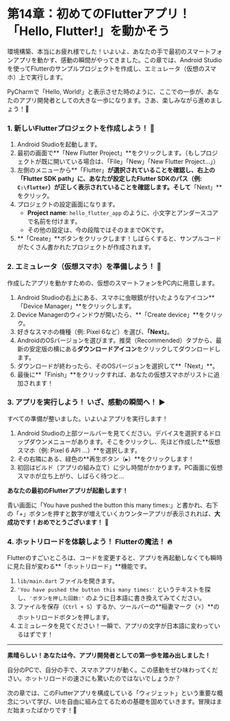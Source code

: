 # 第14章：初めてのFlutterアプリ！「Hello, Flutter!」を動かそう

環境構築、本当にお疲れ様でした！いよいよ、あなたの手で最初のスマートフォンアプリを動かす、感動の瞬間がやってきました。この章では、Android Studioを使ってFlutterのサンプルプロジェクトを作成し、エミュレータ（仮想のスマホ）上で実行します。

PyCharmで「Hello, World!」と表示させた時のように、ここでの一歩が、あなたのアプリ開発者としての大きな一歩になります。さあ、楽しみながら進めましょう！🚀

### 1. 新しいFlutterプロジェクトを作成しよう！ 📱

1.  Android Studioを起動します。
2.  最初の画面で**「New Flutter Project」**をクリックします。（もしプロジェクトが既に開いている場合は、「File」「New」「New Flutter Project...」）
3.  左側のメニューから**「Flutter」**が選択されていることを確認し、右上の「Flutter SDK path」に、あなたが設定したFlutter SDKのパス（例: `C:\flutter`）が正しく表示されていることを確認します。そして**「Next」**をクリック。
4.  プロジェクトの設定画面になります。
    *   **Project name**: `hello_flutter_app` のように、小文字とアンダースコアで名前を付けます。
    *   その他の設定は、今の段階ではそのままでOKです。
5.  **「Create」**ボタンをクリックします！しばらくすると、サンプルコードがたくさん書かれたプロジェクトが作成されます。

### 2. エミュレータ（仮想スマホ）を準備しよう！ 🤖

作成したアプリを動かすための、仮想のスマートフォンをPC内に用意します。

1.  Android Studioの右上にある、スマホに虫眼鏡が付いたようなアイコン**「Device Manager」**をクリックします。
2.  Device Managerのウィンドウが開いたら、**「Create device」**をクリック。
3.  好きなスマホの機種（例: Pixel 6など）を選び、**「Next」**。
4.  AndroidのOSバージョンを選びます。推奨（Recommended）タブから、最新の安定版の横にある**ダウンロードアイコン**をクリックしてダウンロードします。
5.  ダウンロードが終わったら、そのOSバージョンを選択して**「Next」**。
6.  最後に**「Finish」**をクリックすれば、あなたの仮想スマホがリストに追加されます！

### 3. アプリを実行しよう！ いざ、感動の瞬間へ！ ▶️

すべての準備が整いました。いよいよアプリを実行します！

1.  Android Studioの上部ツールバーを見てください。デバイスを選択するドロップダウンメニューがあります。そこをクリックし、先ほど作成した**仮想スマホ（例: Pixel 6 API ...）**を選択します。
2.  その右隣にある、緑色の**再生ボタン（`▶`）**をクリックします！
3.  初回はビルド（アプリの組み立て）に少し時間がかかります。PC画面に仮想スマホが立ち上がり、しばらく待つと…

**あなたの最初のFlutterアプリが起動します！**

青い画面に「You have pushed the button this many times:」と書かれ、右下の「+」ボタンを押すと数字が増えていくカウンターアプリが表示されれば、**大成功です！おめでとうございます！** 🥳

### 4. ホットリロードを体験しよう！ Flutterの魔法！ 🔥

Flutterのすごいところは、コードを変更すると、アプリを再起動しなくても瞬時に見た目が変わる**「ホットリロード」**機能です。

1.  `lib/main.dart` ファイルを開きます。
2.  `'You have pushed the button this many times:'` というテキストを探し、`'ボタンを押した回数:'` のように日本語に書き換えてみてください。
3.  ファイルを保存（`Ctrl + S`）するか、ツールバーの**稲妻マーク（⚡）**のホットリロードボタンを押します。
4.  エミュレータを見てください！一瞬で、アプリの文字が日本語に変わっているはずです！

---

**素晴らしい！あなたは今、アプリ開発者としての第一歩を踏み出しました！**

自分のPCで、自分の手で、スマホアプリが動く。この感動をぜひ味わってください。ホットリロードの速さにも驚いたのではないでしょうか？

次の章では、このFlutterアプリを構成している「ウィジェット」という重要な概念について学び、UIを自由に組み立てるための基礎を固めていきます。冒険はまだ始まったばかりです！🌟